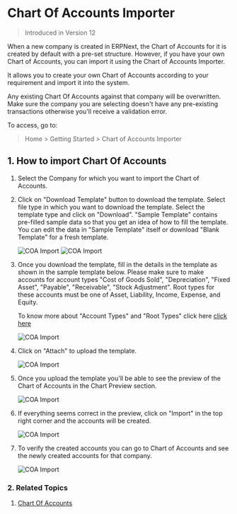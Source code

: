 <!--add breadcrumbs-->

# Chart Of Accounts Importer

> Introduced in Version 12

When a new company is created in ERPNext, the Chart of Accounts for it is created by default with a pre-set structure. However, if you have your own Chart of Accounts, you can import it using the Chart of Accounts Importer.

It allows you to create your own Chart of Accounts according to your requirement and import it into the system.

Any existing Chart Of Accounts against that company will be overwritten. Make sure the company you are selecting doesn't have any pre-existing transactions otherwise you'll receive a validation error.

To access, go to:
> Home > Getting Started > Chart of Accounts Importer

## 1. How to import Chart Of Accounts

1. Select the Company for which you want to import the Chart of Accounts.

1. Click on "Download Template" button to download the template. Select file type in which you want to download the template. Select the template type and click on "Download". "Sample Template" contains pre-filled sample data so that you get an idea of how to fill the template. You can edit the data in "Sample Template" itself or download "Blank Template" for a fresh template.

    <img class="screenshot" alt="COA Import" src="{{docs_base_url}}/assets/img/setup/coa-template-download.png">

    <img class="screenshot" alt="COA Import" src="{{docs_base_url}}/assets/img/setup/coa-blank-template.png">

1. Once you download the template, fill in the details in the template as shown in the sample template below. Please make sure to make accounts for account types "Cost of Goods Sold", "Depreciation", "Fixed Asset", "Payable", "Receivable", "Stock Adjustment". Root types for these accounts must be one of Asset, Liability, Income, Expense, and Equity.

    To know more about "Account Types" and "Root Types" click here <a href="/docs/v13/user/manual/en/accounts/chart-of-accounts">click here</a>

    <img class="screenshot" alt="COA Import" src="{{docs_base_url}}/assets/img/setup/coa-sample-template.png">

1. Click on "Attach" to upload the template.

    <img class="screenshot" alt="COA Import" src="{{docs_base_url}}/assets/img/setup/coa-attach.png">

1. Once you upload the template you'll be able to see the preview of the Chart of Accounts in the Chart Preview section.

    <img class="screenshot" alt="COA Import" src="{{docs_base_url}}/assets/img/setup/coa-preview.png">

1. If everything seems correct in the preview, click on "Import" in the top right corner and the accounts will be created.

    <img class="screenshot" alt="COA Import" src="{{docs_base_url}}/assets/img/setup/coa-start-import.png">

1. To verify the created accounts you can go to Chart of Accounts and see the newly created accounts for that company.

    <img class="screenshot" alt="COA Import" src="{{docs_base_url}}/assets/img/setup/coa-import.png">

### 2. Related Topics
1. [Chart Of Accounts](/docs/v13/user/manual/en/accounts/chart-of-accounts)

